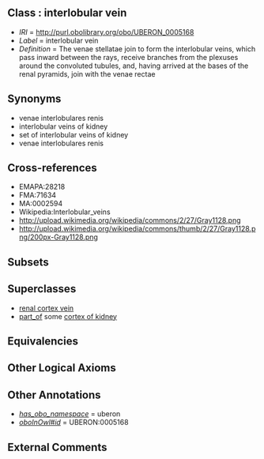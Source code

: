 
## Class : interlobular vein

 * *IRI* = http://purl.obolibrary.org/obo/UBERON_0005168
 * *Label* = interlobular vein
 * *Definition* = The venae stellatae join to form the interlobular veins, which pass inward between the rays, receive branches from the plexuses around the convoluted tubules, and, having arrived at the bases of the renal pyramids, join with the venae rectae

## Synonyms

 * venae interlobulares renis
 * interlobular veins of kidney
 * set of interlobular veins of kidney
 * venae interlobulares renis

## Cross-references

 * EMAPA:28218
 * FMA:71634
 * MA:0002594
 * Wikipedia:Interlobular_veins
 * http://upload.wikimedia.org/wikipedia/commons/2/27/Gray1128.png
 * http://upload.wikimedia.org/wikipedia/commons/thumb/2/27/Gray1128.png/200px-Gray1128.png

## Subsets


## Superclasses

 * [renal cortex vein](../../UBERON/69/UBERON_0005269.md)
 * [part_of](../../BFO/50/BFO_0000050.md) some [cortex of kidney](../../UBERON/25/UBERON_0001225.md)

## Equivalencies


## Other Logical Axioms


## Other Annotations

 * *[has_obo_namespace](../../ce/oboInOwl#hasOBONamespace.md)* = uberon
 * *[oboInOwl#id](../../id/oboInOwl#id.md)* = UBERON:0005168

## External Comments

